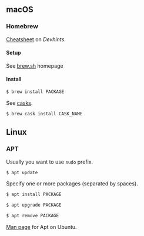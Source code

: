 ## macOS

### Homebrew

[Cheatsheet](https://devhints.io/homebrew) on _Devhints_.

#### Setup

See [brew.sh](https://brew.sh) homepage

#### Install

```sh
$ brew install PACKAGE
```

See [casks](https://formulae.brew.sh/cask/).

```sh
$ brew cask install CASK_NAME
```

## Linux

### APT

Usually you want to use `sudo` prefix.

```sh
$ apt update
```

Specify one or more packages (separated by spaces).

```sh
$ apt install PACKAGE

$ apt upgrade PACKAGE

$ apt remove PACKAGE
```

[Man page](http://manpages.ubuntu.com/manpages/trusty/man8/apt.8.html) for Apt on Ubuntu.
